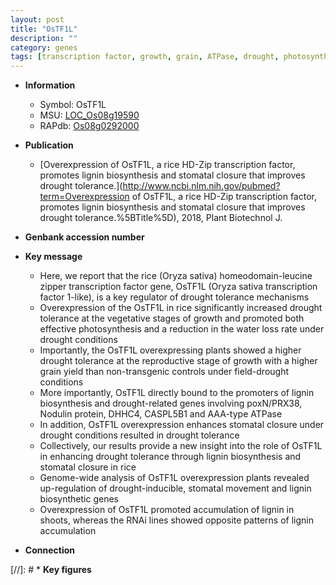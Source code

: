 ```yaml
---
layout: post
title: "OsTF1L"
description: ""
category: genes
tags: [transcription factor, growth, grain, ATPase, drought, photosynthesis, tolerance, grain yield, yield, vegetative, drought tolerance, reproductive, stomatal, lignin, lignin biosynthesis, water loss]
---
```


* **Information**  
    + Symbol: OsTF1L  
    + MSU: [LOC_Os08g19590](http://rice.uga.edu/cgi-bin/ORF_infopage.cgi?orf=LOC_Os08g19590)  
    + RAPdb: [Os08g0292000](http://rapdb.dna.affrc.go.jp/viewer/gbrowse_details/irgsp1?name=Os08g0292000)  

* **Publication**  
    + [Overexpression of OsTF1L, a rice HD-Zip transcription factor, promotes lignin biosynthesis and stomatal closure that improves drought tolerance.](http://www.ncbi.nlm.nih.gov/pubmed?term=Overexpression of OsTF1L, a rice HD-Zip transcription factor, promotes lignin biosynthesis and stomatal closure that improves drought tolerance.%5BTitle%5D), 2018, Plant Biotechnol J.

* **Genbank accession number**  

* **Key message**  
    + Here, we report that the rice (Oryza sativa) homeodomain-leucine zipper transcription factor gene, OsTF1L (Oryza sativa transcription factor 1-like), is a key regulator of drought tolerance mechanisms
    + Overexpression of the OsTF1L in rice significantly increased drought tolerance at the vegetative stages of growth and promoted both effective photosynthesis and a reduction in the water loss rate under drought conditions
    + Importantly, the OsTF1L overexpressing plants showed a higher drought tolerance at the reproductive stage of growth with a higher grain yield than non-transgenic controls under field-drought conditions
    + More importantly, OsTF1L directly bound to the promoters of lignin biosynthesis and drought-related genes involving poxN/PRX38, Nodulin protein, DHHC4, CASPL5B1 and AAA-type ATPase
    + In addition, OsTF1L overexpression enhances stomatal closure under drought conditions resulted in drought tolerance
    + Collectively, our results provide a new insight into the role of OsTF1L in enhancing drought tolerance through lignin biosynthesis and stomatal closure in rice
    + Genome-wide analysis of OsTF1L overexpression plants revealed up-regulation of drought-inducible, stomatal movement and lignin biosynthetic genes
    + Overexpression of OsTF1L promoted accumulation of lignin in shoots, whereas the RNAi lines showed opposite patterns of lignin accumulation

* **Connection**  

[//]: # * **Key figures**  


